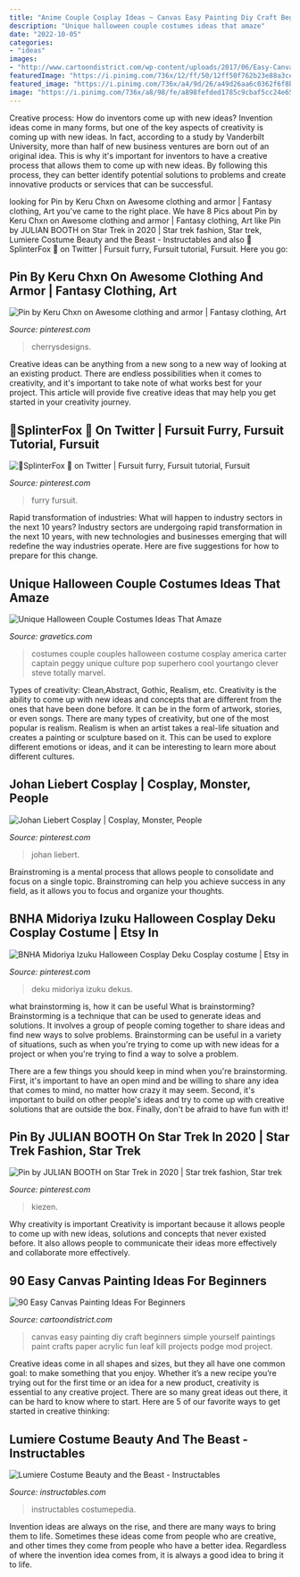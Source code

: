 ```yaml
---
title: "Anime Couple Cosplay Ideas ~ Canvas Easy Painting Diy Craft Beginners Simple Yourself Paintings Paint Crafts Paper Acrylic Fun Leaf Kill Projects Podge Mod Project"
description: "Unique halloween couple costumes ideas that amaze"
date: "2022-10-05"
categories:
- "ideas"
images:
- "http://www.cartoondistrict.com/wp-content/uploads/2017/06/Easy-Canvas-Painting-Ideas-For-Beginners22-1.jpg"
featuredImage: "https://i.pinimg.com/736x/12/ff/50/12ff50f762b23e88a3ce63b616051048--johan-monsters.jpg"
featured_image: "https://i.pinimg.com/736x/a4/9d/26/a49d26aa6c0362f6f8b3c4151a90295f.jpg"
image: "https://i.pinimg.com/736x/a8/98/fe/a898fefded1785c9cbaf5cc24e652e1e.jpg"
---
```



Creative process: How do inventors come up with new ideas?
Invention ideas come in many forms, but one of the key aspects of creativity is coming up with new ideas. In fact, according to a study by Vanderbilt University, more than half of new business ventures are born out of an original idea. This is why it's important for inventors to have a creative process that allows them to come up with new ideas. By following this process, they can better identify potential solutions to problems and create innovative products or services that can be successful.

	

		
looking for Pin by Keru Chxn on Awesome clothing and armor | Fantasy clothing, Art you've came to the right place. We have 8 Pics about Pin by Keru Chxn on Awesome clothing and armor | Fantasy clothing, Art like Pin by JULIAN BOOTH on Star Trek in 2020 | Star trek fashion, Star trek, Lumiere Costume Beauty and the Beast - Instructables and also 🌻SplinterFox 🌻 on Twitter | Fursuit furry, Fursuit tutorial, Fursuit. Here you go:
		
    
## Pin By Keru Chxn On Awesome Clothing And Armor | Fantasy Clothing, Art

<img loading=lazy src="https://i.pinimg.com/736x/7f/a8/b0/7fa8b0b42e1ed3a453e42d20f8a7935e--manga-clothes-character-outfits.jpg" onerror="this.onerror=null;this.src='https://tse1.mm.bing.net/th?id=OIP.lc_WLneEP09Ei7pwIlj9ggHaM0&amp;pid=15.1';" alt="Pin by Keru Chxn on Awesome clothing and armor | Fantasy clothing, Art">

_Source: pinterest.com_

>cherrysdesigns. 

	

Creative ideas can be anything from a new song to a new way of looking at an existing product. There are endless possibilities when it comes to creativity, and it's important to take note of what works best for your project. This article will provide five creative ideas that may help you get started in your creativity journey.

    
## 🌻SplinterFox 🌻 On Twitter | Fursuit Furry, Fursuit Tutorial, Fursuit

<img loading=lazy src="https://i.pinimg.com/736x/a4/9d/26/a49d26aa6c0362f6f8b3c4151a90295f.jpg" onerror="this.onerror=null;this.src='https://tse3.mm.bing.net/th?id=OIP.5YypCbqwqLNejNLG0e8jNQHaJ3&amp;pid=15.1';" alt="🌻SplinterFox 🌻 on Twitter | Fursuit furry, Fursuit tutorial, Fursuit">

_Source: pinterest.com_

>furry fursuit. 

	

Rapid transformation of industries: What will happen to industry sectors in the next 10 years?
Industry sectors are undergoing rapid transformation in the next 10 years, with new technologies and businesses emerging that will redefine the way industries operate. Here are five suggestions for how to prepare for this change.

    
## Unique Halloween Couple Costumes Ideas That Amaze

<img loading=lazy src="https://www.gravetics.com/wp-content/uploads/2017/07/Amazing-ideas-from-pop-culture.jpg" onerror="this.onerror=null;this.src='https://tse3.mm.bing.net/th?id=OIP.epI5YBHAnTFlnEQrgD8eXwHaLL&amp;pid=15.1';" alt="Unique Halloween Couple Costumes Ideas That Amaze">

_Source: gravetics.com_

>costumes couple couples halloween costume cosplay america carter captain peggy unique culture pop superhero cool yourtango clever steve totally marvel. 

	

Types of creativity: Clean,Abstract, Gothic, Realism, etc.
Creativity is the ability to come up with new ideas and concepts that are different from the ones that have been done before. It can be in the form of artwork, stories, or even songs. There are many types of creativity, but one of the most popular is realism. Realism is when an artist takes a real-life situation and creates a painting or sculpture based on it. This can be used to explore different emotions or ideas, and it can be interesting to learn more about different cultures.

    
## Johan Liebert Cosplay | Cosplay, Monster, People

<img loading=lazy src="https://i.pinimg.com/736x/12/ff/50/12ff50f762b23e88a3ce63b616051048--johan-monsters.jpg" onerror="this.onerror=null;this.src='https://tse2.mm.bing.net/th?id=OIP.WAgQjYSi63RdDuOfcRCBBAHaKN&amp;pid=15.1';" alt="Johan Liebert Cosplay | Cosplay, Monster, People">

_Source: pinterest.com_

>johan liebert. 

	

Brainstroming is a mental process that allows people to consolidate and focus on a single topic. Brainstroming can help you achieve success in any field, as it allows you to focus and organize your thoughts.

    
## BNHA Midoriya Izuku Halloween Cosplay Deku Cosplay Costume | Etsy In

<img loading=lazy src="https://i.pinimg.com/736x/a8/98/fe/a898fefded1785c9cbaf5cc24e652e1e.jpg" onerror="this.onerror=null;this.src='https://tse3.mm.bing.net/th?id=OIP.mWDLAO0yXF9kmkTSADyiyAHaLH&amp;pid=15.1';" alt="BNHA Midoriya Izuku Halloween Cosplay Deku Cosplay costume | Etsy in">

_Source: pinterest.com_

>deku midoriya izuku dekus. 

	

what brainstorming is, how it can be useful
What is brainstorming?
Brainstorming is a technique that can be used to generate ideas and solutions. It involves a group of people coming together to share ideas and find new ways to solve problems. Brainstorming can be useful in a variety of situations, such as when you're trying to come up with new ideas for a project or when you're trying to find a way to solve a problem.

There are a few things you should keep in mind when you're brainstorming. First, it's important to have an open mind and be willing to share any idea that comes to mind, no matter how crazy it may seem. Second, it's important to build on other people's ideas and try to come up with creative solutions that are outside the box. Finally, don't be afraid to have fun with it!

    
## Pin By JULIAN BOOTH On Star Trek In 2020 | Star Trek Fashion, Star Trek

<img loading=lazy src="https://i.pinimg.com/736x/88/51/60/885160ccc78a1103020cd382cde667eb.jpg" onerror="this.onerror=null;this.src='https://tse2.mm.bing.net/th?id=OIP.zwaeLmXyvdLuUkDOY-vbigHaLF&amp;pid=15.1';" alt="Pin by JULIAN BOOTH on Star Trek in 2020 | Star trek fashion, Star trek">

_Source: pinterest.com_

>kiezen. 

	

Why creativity is important
Creativity is important because it allows people to come up with new ideas, solutions and concepts that never existed before. It also allows people to communicate their ideas more effectively and collaborate more effectively.

    
## 90 Easy Canvas Painting Ideas For Beginners

<img loading=lazy src="http://www.cartoondistrict.com/wp-content/uploads/2017/06/Easy-Canvas-Painting-Ideas-For-Beginners22-1.jpg" onerror="this.onerror=null;this.src='https://tse2.mm.bing.net/th?id=OIP.UAbrR4Di0jXihJ-Lj8tMigHaJ4&amp;pid=15.1';" alt="90 Easy Canvas Painting Ideas For Beginners">

_Source: cartoondistrict.com_

>canvas easy painting diy craft beginners simple yourself paintings paint crafts paper acrylic fun leaf kill projects podge mod project. 

	

Creative ideas come in all shapes and sizes, but they all have one common goal: to make something that you enjoy. Whether it’s a new recipe you’re trying out for the first time or an idea for a new product, creativity is essential to any creative project. There are so many great ideas out there, it can be hard to know where to start. Here are 5 of our favorite ways to get started in creative thinking: 

    
## Lumiere Costume Beauty And The Beast - Instructables

<img loading=lazy src="https://content.instructables.com/ORIG/FGE/X1HW/HGH725BN/FGEX1HWHGH725BN.jpg?auto=webp&amp;frame=1" onerror="this.onerror=null;this.src='https://tse3.mm.bing.net/th?id=OIP.Fc21dPpSNzVJ8rKxGNKygwHaLH&amp;pid=15.1';" alt="Lumiere Costume Beauty and the Beast - Instructables">

_Source: instructables.com_

>instructables costumepedia. 

	

Invention ideas are always on the rise, and there are many ways to bring them to life. Sometimes these ideas come from people who are creative, and other times they come from people who have a better idea. Regardless of where the invention idea comes from, it is always a good idea to bring it to life.


